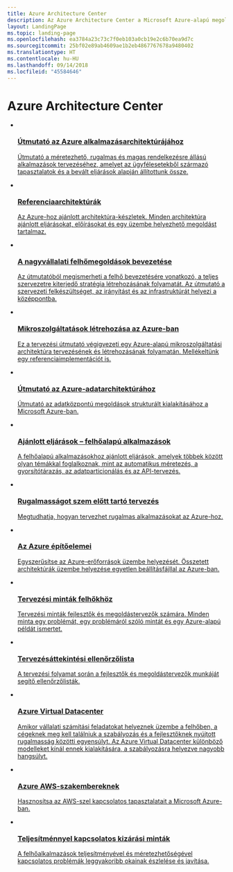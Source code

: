 ```yaml
---
title: Azure Architecture Center
description: Az Azure Architecture Center a Microsoft Azure-alapú megoldások létrehozásával kapcsolatos útmutatások, tervek, minták és ajánlott eljárások hivatalos gyűjteménye, amelyet a Microsoft mintákkal és gyakorlatokkal foglalkozó csoportja állít össze.
layout: LandingPage
ms.topic: landing-page
ms.openlocfilehash: ea3784a23c73c7f0eb103a0cb19e2c6b70ea9d7c
ms.sourcegitcommit: 25bf02e89ab4609ae1b2eb4867767678a9480402
ms.translationtype: HT
ms.contentlocale: hu-HU
ms.lasthandoff: 09/14/2018
ms.locfileid: "45584646"
---
```

# <a name="azure-architecture-center"></a>Azure Architecture Center

<!-- main panel -->
<ul class="panelContent cardsC">
    <!-- A3G -->
    <li>
        <a href="/azure/architecture/guide">
            <div class="cardSize">
                <div class="cardPadding">
                    <div class="card">
                        <img src="_images/a3g-logo.svg" alt="" />
                        <div class="cardText">
                            <h3>Útmutató az Azure alkalmazásarchitektúrájához</h3>
                            <p> Útmutató a méretezhető, rugalmas és magas rendelkezésre állású alkalmazások tervezéséhez, amelyet az ügyfélesetekből származó tapasztalatok és a bevált eljárások alapján állítottunk össze.</p>
                        </div>
                    </div>
                </div>
            </div>
        </a>
    </li>
    <!-- Reference architectures -->
    <li>
        <a href="/azure/architecture/reference-architectures">
            <div class="cardSize">
                <div class="cardPadding">
                    <div class="card">
                        <img src="_images/reference-architectures.svg" alt="" />
                        <div class="cardText">
                            <h3>Referenciaarchitektúrák</h3>
                            <p>Az Azure-hoz ajánlott architektúra-készletek. Minden architektúra ajánlott eljárásokat, előírásokat és egy üzembe helyezhető megoldást tartalmaz.</p>
                        </div>
                    </div>
                </div>
            </div>
        </a>
    </li>
    <!-- Cloud Adoption -->
    <li>
        <a href="/azure/architecture/cloud-adoption/">
            <div class="cardSize">
                <div class="cardPadding">
                    <div class="card">
                        <img src="_images/cloud-adoption.svg" alt="" />
                        <div class="cardText">
                            <h3>A nagyvállalati felhőmegoldások bevezetése</h3>
                            <p>Az útmutatóból megismerheti a felhő bevezetésére vonatkozó, a teljes szervezetre kiterjedő stratégia létrehozásának folyamatát. Az útmutató a szervezeti felkészültséget, az irányítást és az infrastruktúrát helyezi a középpontba.</p>
                        </div>
                    </div>
                </div>
            </div>
        </a>
    </li>
</ul>

<!-- Second panel -->
<ul class="panelContent cardsI">
    <!-- Microservices -->
    <li>
        <a href="/azure/architecture/microservices">
            <div class="cardSize">
                <div class="cardPadding">
                    <div class="card">
                        <div class="cardImageOuter">
                            <div class="cardImage">
                                <img src="_images/microservices.svg" alt="" />
                            </div>
                        </div>
                        <div class="cardText">
                            <h3>Mikroszolgáltatások létrehozása az Azure-ban</h3>
                            <p>Ez a tervezési útmutató végigvezeti egy Azure-alapú mikroszolgáltatási architektúra tervezésének és létrehozásának folyamatán. Mellékeltünk egy referenciaimplementációt is.</p>
                        </div>
                    </div>
                </div>
            </div>
        </a>
    </li>
    <!-- data guide -->
    <li>
        <a href="/azure/architecture/data-guide/">
            <div class="cardSize">
                <div class="cardPadding">
                    <div class="card">
                        <div class="cardImageOuter">
                            <div class="cardImage">
                                <img src="_images/data-guide.svg" alt=""  />
                            </div>
                        </div>
                        <div class="cardText">
                            <h3>Útmutató az Azure-adatarchitektúrához</h3>
                            <p>Útmutató az adatközpontú megoldások strukturált kialakításához a Microsoft Azure-ban.</p>
                        </div>
                    </div>
                </div>
            </div>
        </a>
    </li>
    <!-- Best practices -->
    <li>
        <a href="/azure/architecture/best-practices/">
            <div class="cardSize">
                <div class="cardPadding">
                    <div class="card">
                        <div class="cardImageOuter">
                            <div class="cardImage">
                                <img src="_images/best-practices.svg" alt="" />
                            </div>
                        </div>
                        <div class="cardText">
                            <h3>Ajánlott eljárások – felhőalapú alkalmazások</h3>
                            <p>A felhőalapú alkalmazásokhoz ajánlott eljárások, amelyek többek között olyan témákkal foglalkoznak, mint az automatikus méretezés, a gyorsítótárazás, az adatparticionálás és az API-tervezés.</p>
                        </div>
                    </div>
                </div>
            </div>
        </a>
    </li>
    <!-- Resiliency -->
    <li>
        <a href="/azure/architecture/resiliency">
            <div class="cardSize">
                <div class="cardPadding">
                    <div class="card">
                        <div class="cardImageOuter">
                            <div class="cardImage">
                                <img src="_images/resiliency.svg" alt="" />
                            </div>
                        </div>
                        <div class="cardText">
                            <h3>Rugalmasságot szem előtt tartó tervezés</h3>
                            <p>Megtudhatja, hogyan tervezhet rugalmas alkalmazásokat az Azure-hoz.</p>
                        </div>
                    </div>
                </div>
            </div>
        </a>
    </li>
    <!-- Building blocks -->
    <li>
        <a href="https://github.com/mspnp/template-building-blocks/wiki">
            <div class="cardSize">
                <div class="cardPadding">
                    <div class="card">
                        <div class="cardImageOuter">
                            <div class="cardImage">
                                <img src="_images/azbb.svg" alt="" />
                            </div>
                        </div>
                        <div class="cardText">
                            <h3>Az Azure építőelemei</h3>
                            <p>Egyszerűsítse az Azure-erőforrások üzembe helyezését. Összetett architektúrák üzembe helyezése egyetlen beállításfájllal az Azure-ban.</p>
                        </div>
                    </div>
                </div>
            </div>
        </a>
    </li>
    <!-- design patterns -->
    <li>
        <a href="/azure/architecture/microservices">
            <div class="cardSize">
                <div class="cardPadding">
                    <div class="card">
                        <div class="cardImageOuter">
                            <div class="cardImage">
                                <img src="_images/cloud-design-patterns.svg" alt="" />
                            </div>
                        </div>
                        <div class="cardText">
                            <h3>Tervezési minták felhőkhöz</h3>
                            <p>Tervezési minták fejlesztők és megoldástervezők számára. Minden minta egy problémát, egy problémáról szóló mintát és egy Azure-alapú példát ismertet.</p>
                        </div>
                    </div>
                </div>
            </div>
        </a>
    </li>
    <!-- Checklists -->
    <li>
        <a href="/azure/architecture/checklist/">
            <div class="cardSize">
                <div class="cardPadding">
                    <div class="card">
                        <div class="cardImageOuter">
                            <div class="cardImage">
                                <img src="_images/checklist.svg" alt="" />
                            </div>
                        </div>
                        <div class="cardText">
                            <h3>Tervezésáttekintési ellenőrzőlista</h3>
                            <p>A tervezési folyamat során a fejlesztők és megoldástervezők munkáját segítő ellenőrzőlisták.</p>
                        </div>
                    </div>
                </div>
            </div>
        </a>
    </li>
    <!-- Azure Virtual Datacenter -->
    <li>
        <a href="./vdc/index.md">
            <div class="cardSize">
                <div class="cardPadding">
                    <div class="card">
                        <div class="cardImageOuter">
                            <div class="cardImage">
                                <img src="_images/virtual-datacenter.svg" alt="" />
                            </div>
                        </div>
                        <div class="cardText">
                            <h3>Azure Virtual Datacenter</h3>
                            <p>Amikor vállalati számítási feladatokat helyeznek üzembe a felhőben, a cégeknek meg kell találniuk a szabályozás és a fejlesztőknek nyújtott rugalmasság közötti egyensúlyt. Az Azure Virtual Datacenter különböző modelleket kínál ennek kialakítására, a szabályozásra helyezve nagyobb hangsúlyt.</p>
                        </div>
                    </div>
                </div>
            </div>
        </a>
    </li>
        <!-- Azure for AWS Professionals -->
    <li>
        <a href="/azure/architecture/aws-professional">
            <div class="cardSize">
                <div class="cardPadding">
                    <div class="card">
                        <div class="cardImageOuter">
                            <div class="cardImage">
                                <img src="_images/aws-professional.svg" alt="" />
                            </div>
                        </div>
                        <div class="cardText">
                            <h3>Azure AWS-szakembereknek</h3>
                            <p>Hasznosítsa az AWS-szel kapcsolatos tapasztalatait a Microsoft Azure-ban.</p>
                        </div>
                    </div>
                </div>
            </div>
        </a>
    </li>
    <!-- Performance anti-practices -->
    <li>
        <a href="/azure/architecture/antipatterns">
            <div class="cardSize">
                <div class="cardPadding">
                    <div class="card">
                        <div class="cardImageOuter">
                            <div class="cardImage">
                                <img src="_images/performance.svg" alt="" />
                            </div>
                        </div>
                        <div class="cardText">
                            <h3>Teljesítménnyel kapcsolatos kizárási minták</h3>
                            <p>A felhőalkalmazások teljesítményével és méretezhetőségével kapcsolatos problémák leggyakoribb okainak észlelése és javítása.</p>
                        </div>
                    </div>
                </div>
            </div>
        </a>
    </li>
</ul>
